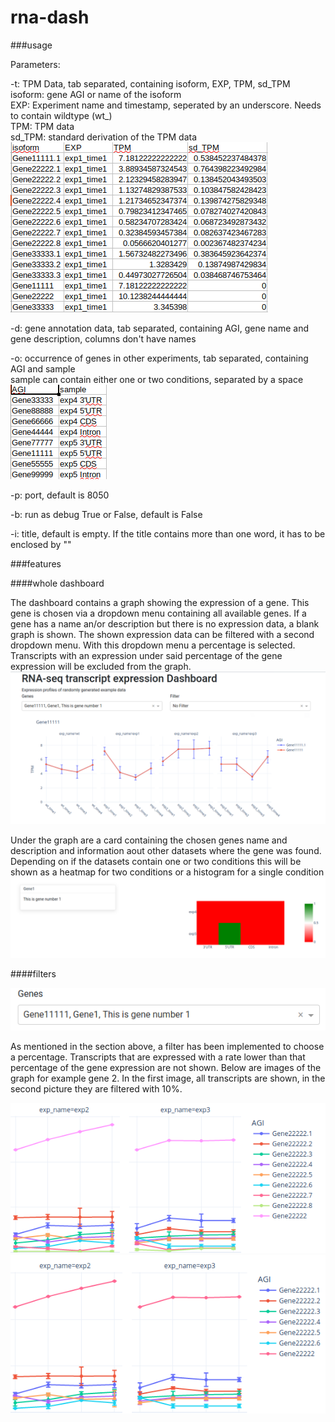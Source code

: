 # rna-dash

###usage

Parameters:

-t: TPM Data, tab separated, containing isoform, EXP, TPM, sd_TPM\
isoform: gene AGI or name of the isoform\
EXP: Experiment name and timestamp, seperated by an underscore. Needs to contain wildtype (wt_)\
TPM: TPM data\
sd_TPM: standard derivation of the TPM data\
![Picture of a table containing example data](/pictures/transcript1.png)

-d: gene annotation data, tab separated, containing AGI, gene name and gene description, columns don't have names

-o: occurrence of genes in other experiments, tab separated, containing AGI and sample\
sample can contain either one or two conditions, separated by a space\
![Picture of a table containing example data](/pictures/datasets.png)

-p: port, default is 8050

-b: run as debug True or False, default is False

-i: title, default is empty. If the title contains more than one word, it has to be enclosed by ""

###features

####whole dashboard

The dashboard contains a graph showing the expression of a gene. This gene is chosen via a dropdown menu containing all available genes. If a gene has a name an/or description but there is no expression data, a blank graph is shown. The shown expression data can be filtered with a second dropdown menu. With this dropdown menu a percentage is selected. Transcripts with an expression under said percentage of the gene expression will be excluded from the graph.
![Picture of the upper part of the dashboard, containing title, filter options and the graph](/pictures/dashboard_top.png)

Under the graph are a card containing the chosen genes name and description and information aout other datasets where the gene was found. Depending on if the datasets contain one or two conditions this will be shown as a heatmap for two conditions or a histogram for a single condition
![Picture of the lower part of the dashboard containing information about the selected gene and a heatmap showing in what other datasets the gene was expressed](/pictures/dashboard_bottom.png)

####filters

![Picture of the dropdown menu for choosing a gene](/pictures/gene_selection.png)

As mentioned in the section above, a filter has been implemented to choose a percentage. Transcripts that are expressed with a rate lower than that percentage of the gene expression are not shown. Below are images of the graph for example gene 2. In the first image, all transcripts are shown, in the second picture they are filtered with 10%.

![Picture of the graph for example gene 2 unfiltered](/pictures/unfiltered.png)
![Picture of the graph for example gene 2 filtered with 10%, two of the transcripts are no longer shown](/pictures/filtered_10.png)
